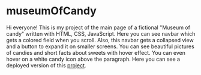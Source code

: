 # museumOfCandy
Hi everyone! This is my project of the main page of a fictional "Museum of candy" written with HTML, CSS, JavaScript.
Here you can see navbar which gets a colored field when you scroll. 
Also, this navbar gets a collapsed view and a button to expand it on smaller screens.
You can see beautiful pictures of candies and short facts about sweets with hover effect.
You can even hover on a white candy icon above the paragraph.
Here you can see a deployed version of this [project](https://yevgenpanchenko.github.io/museumOfCandy/).


